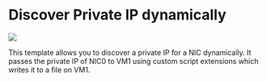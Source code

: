 # Discover Private IP dynamically

<a href="https://portal.azure.com/#create/Microsoft.Template/uri/https%3A%2F%2Fraw.githubusercontent.com%2FAzure%2Fazure-quickstart-templates%2Fmaster%2F201-discover-private-ip-dynamically%2Fazuredeploy.json" target="_blank">
    <img src="http://azuredeploy.net/deploybutton.png"/>
</a>

This template allows you to discover a private IP for a NIC dynamically. It passes the private IP of NIC0 to VM1 using custom script extensions which writes it to a file on VM1.
